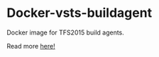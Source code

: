 # Docker-vsts-buildagent
Docker image for TFS2015 build agents.

Read more [here!](http://blog.amosti.net/spawning-tfs2015-build-agents-with-docker/)
